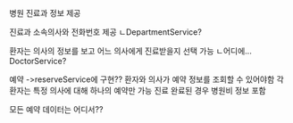 병원
 진료과 정보 제공

진료과
 소속의사와 전화번호 제공
 ㄴDepartmentService?

환자는 의사의 정보를 보고 어느 의사에게 진료받을지 선택 가능
ㄴ어디에... DoctorService?

예약 ->reserveService에 구현??
환자와 의사가 예약 정보를 조회할 수 있어야함
각 환자는 특정 의사에 대해 하나의 예약만 가능
진료 완료된 경우 병원비 정보 포함

모든 예약 데이터는 어디서??


